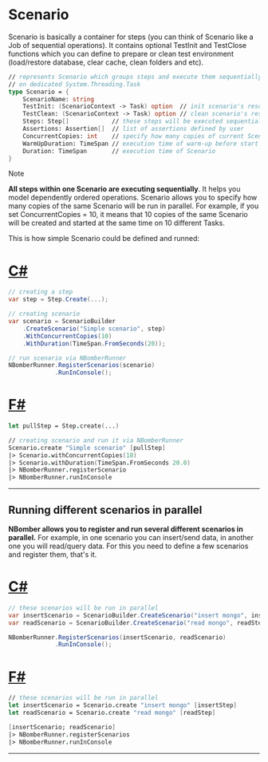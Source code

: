 # Scenario

Scenario is basically a container for steps (you can think of Scenario like a Job of sequential operations). It contains optional TestInit and TestClose functions which you can define to prepare or clean test environment (load/restore database, clear cache, clean folders and etc).

```fsharp
// represents Scenario which groups steps and execute them sequentially
// on dedicated System.Threading.Task
type Scenario = {
    ScenarioName: string
    TestInit: (ScenarioContext -> Task) option  // init scenario's resources
    TestClean: (ScenarioContext -> Task) option // clean scenario's resources
    Steps: Step[]            // these steps will be executed sequentially, one by one
    Assertions: Assertion[]  // list of assertions defined by user
    ConcurrentCopies: int    // specify how many copies of current Scenario to run in parallel    
    WarmUpDuration: TimeSpan // execution time of warm-up before start bombing 
    Duration: TimeSpan       // execution time of Scenario 
}
```

> [!NOTE]
> **All steps within one Scenario are executing sequentially**. It helps you model dependently ordered operations. Scenario allows you to specify how many copies of the same Scenario will be run in parallel. For example, if you set ConcurrentCopies = 10, it means that 10 copies of the same Scenario will be created and started at the same time on 10 different Tasks.

This is how simple Scenario could be defined and runned:

# [C#](#tab/tabid-1)
```csharp
// creating a step
var step = Step.Create(...);

// creating scenario 
var scenario = ScenarioBuilder
    .CreateScenario("Simple scenario", step)
    .WithConcurrentCopies(10)
    .WithDuration(TimeSpan.FromSeconds(20));    

// run scenario via NBomberRunner
NBomberRunner.RegisterScenarios(scenario)             
             .RunInConsole();
```

# [F#](#tab/tabid-2)
```fsharp
let pullStep = Step.create(...)

// creating scenario and run it via NBomberRunner
Scenario.create "Simple scenario" [pullStep]
|> Scenario.withConcurrentCopies(10)
|> Scenario.withDuration(TimeSpan.FromSeconds 20.0)
|> NBomberRunner.registerScenario
|> NBomberRunner.runInConsole
```
***

## Running different scenarios in parallel

**NBomber allows you to register and run several different scenarios in parallel.** For example, in one scenario you can insert/send data, in another one you will read/query data. For this you need to define a few scenarios and register them, that's it.

# [C#](#tab/tabid-1)
```csharp
// these scenarios will be run in parallel             
var insertScenario = ScenarioBuilder.CreateScenario("insert mongo", insertStep);
var readScenario = ScenarioBuilder.CreateScenario("read mongo", readStep);

NBomberRunner.RegisterScenarios(insertScenario, readScenario) 
             .RunInConsole();
```

# [F#](#tab/tabid-2)
```fsharp
// these scenarios will be run in parallel             
let insertScenario = Scenario.create "insert mongo" [insertStep]
let readScenario = Scenario.create "read mongo" [readStep]

[insertScenario; readScenario]
|> NBomberRunner.registerScenarios
|> NBomberRunner.runInConsole
```
***